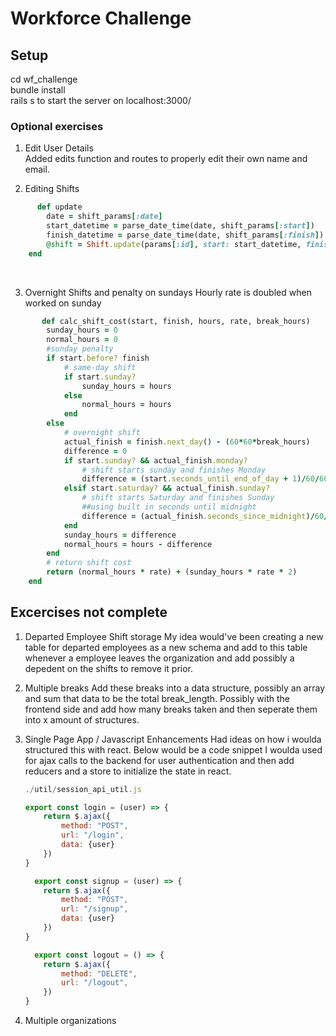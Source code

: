# Workforce Challenge

## Setup

cd wf_challenge
<br/>
bundle install
<br/>
rails s to start the server on localhost:3000/

### Optional exercises

1. Edit User Details
   <br/>
   Added edits function and routes to properly edit their own name and email.

2. Editing Shifts

```ruby
      def update
        date = shift_params[:date]
        start_datetime = parse_date_time(date, shift_params[:start])
        finish_datetime = parse_date_time(date, shift_params[:finish])
        @shift = Shift.update(params[:id], start: start_datetime, finish: finish_datetime, break_length: shift_param[:break_length])
    end
```

<br/>

3.  Overnight Shifts and penalty on sundays
    Hourly rate is doubled when worked on sunday

```ruby
       def calc_shift_cost(start, finish, hours, rate, break_hours)
        sunday_hours = 0
        normal_hours = 0
        #sunday penalty
        if start.before? finish
            # same-day shift
            if start.sunday?
                sunday_hours = hours
            else
                normal_hours = hours
            end
        else
            # overnight shift
            actual_finish = finish.next_day() - (60*60*break_hours)
            difference = 0
            if start.sunday? && actual_finish.monday?
                # shift starts sunday and finishes Monday
                difference = (start.seconds_until_end_of_day + 1)/60/60
            elsif start.saturday? && actual_finish.sunday?
                # shift starts Saturday and finishes Sunday
                ##using built in seconds until midnight
                difference = (actual_finish.seconds_since_midnight)/60/60
            end
            sunday_hours = difference
            normal_hours = hours - difference
        end
        # return shift cost
        return (normal_hours * rate) + (sunday_hours * rate * 2)
    end
```

## Excercises not complete

1. Departed Employee Shift storage
   My idea would've been creating a new table for departed employees as a new schema and add to this table whenever a employee leaves the organization and add possibly a depedent on the shifts to remove it prior.

2. Multiple breaks
   Add these breaks into a data structure, possibly an array and sum that data to be the total break_length. Possibly with the frontend side and add how many breaks taken and then seperate them into x amount of structures.
3. Single Page App / Javascript Enhancements
   Had ideas on how i woulda structured this with react. Below would be a code snippet I woulda used for ajax calls to the backend for user authentication and then add reducers and a store to initialize the state in react.

   ```javascript
   ./util/session_api_util.js

   export const login = (user) => {
       return $.ajax({
           method: "POST",
           url: "/login",
           data: {user}
       })
   }

     export const signup = (user) => {
       return $.ajax({
           method: "POST",
           url: "/signup",
           data: {user}
       })
   }

     export const logout = () => {
       return $.ajax({
           method: "DELETE",
           url: "/logout",
       })
   }
   ```

4. Multiple organizations
